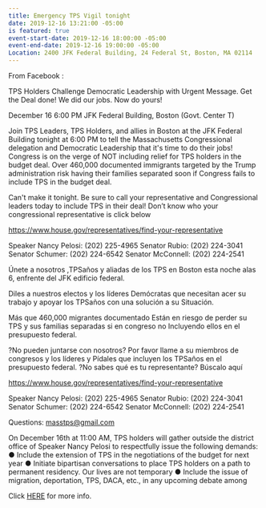 ```yaml
---
title: Emergency TPS Vigil tonight
date: 2019-12-16 13:21:00 -05:00
is featured: true
event-start-date: 2019-12-16 18:00:00 -05:00
event-end-date: 2019-12-16 19:00:00 -05:00
Location: 2400 JFK Federal Building, 24 Federal St, Boston, MA 02114
---
```


From Facebook :

TPS Holders Challenge Democratic Leadership with Urgent Message. Get the Deal done! We did our jobs. Now do yours!

December 16
6:00 PM
JFK Federal Building, Boston (Govt. Center T)

Join TPS Leaders, TPS Holders, and allies in Boston at the JFK Federal Building tonight at 6:00 PM to tell the Massachusetts Congressional delegation and Democratic Leadership that it's time to do their jobs! Congress is on the verge of NOT including relief for TPS holders in the budget deal. Over 460,000 documented immigrants targeted by the Trump administration risk having their families separated soon if Congress fails to include TPS in the budget deal.

Can't make it tonight. Be sure to call your representative and Congressional leaders today to include TPS in their deal! 
Don’t know who your congressional representative is click below 

https://www.house.gov/representatives/find-your-representative

Speaker Nancy Pelosi: (202) 225-4965 
Senator Rubio: (202) 224-3041 
Senator Schumer: (202) 224-6542 
Senator McConnell: (202) 224-2541


Únete a nosotros ,TPSaños y aliadas de los TPS en Boston esta noche alas 6, enfrente del JFK edificio federal. 

Diles a nuestros electos y los líderes Demócratas que necesitan acer su trabajo y apoyar los TPSaños con una solución a su Situación. 

Más que 460,000 migrantes documentado Están en riesgo de perder su TPS y sus familias separadas si en congreso no  Incluyendo ellos en el presupuesto federal. 

?No pueden juntarse con nosotros?  Por favor llame a su miembros de congresos y los líderes y Pídales que incluyen los TPSaños en el presupuesto federal. 
?No sabes qué es tu representante?
Búscalo aquí 

https://www.house.gov/representatives/find-your-representative

Speaker Nancy Pelosi: (202) 225-4965 
Senator Rubio: (202) 224-3041 
Senator Schumer: (202) 224-6542 
Senator McConnell: (202) 224-2541

Questions: masstps@gmail.com

On December 16th at 11:00 AM, TPS holders will gather outside the district office of Speaker Nancy Pelosi to respectfully issue the following demands:
● Include the extension of TPS in the negotiations of the budget for next year
● Initiate bipartisan conversations to place TPS holders on a path to permanent residency.
Our lives are not temporary
● Include the issue of migration, deportation, TPS, DACA, etc., in any upcoming debate among

Click [HERE](https://facebook.com/events/1160815300790026/?ti=icl) for more info. 